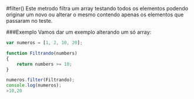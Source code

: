 #filter()
Este metrodo filtra um array testando todos os elementos podendo originar um novo ou alterar o mesmo contendo apenas os elementos que passaram no teste.

###Exemplo
Vamos dar um exemplo alterando um só array: 
```javascript
var numeros = [1, 2, 10, 20];

function Filtrando(numbers)
{
	return numbers >= 10;
}

numeros.filter(Filtrando);
console.log(numeros);
>10,20
```
